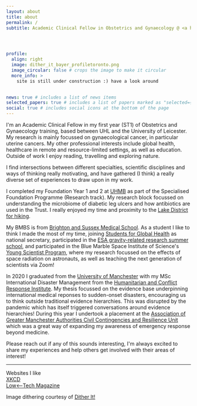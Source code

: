 ```yaml
---
layout: about
title: about
permalink: /
subtitle: Academic Clinical Fellow in Obstetrics and Gynaecology @ <a href='https://www.leicestershospitals.nhs.uk/aboutus/departments-services/gynaecology'>UHL</a> and <a href='https://le.ac.uk/'>University of Leicester</a>




profile:
  align: right
  image: dither_it_bayer_profiletoronto.png
  image_circular: false # crops the image to make it circular
  more_info: >
    site is still under construction :) have a look around
    

news: true # includes a list of news items
selected_papers: true # includes a list of papers marked as "selected={true}"
social: true # includes social icons at the bottom of the page
---
```


I'm an Academic Clinical Fellow in my first year (ST1) of Obstetrics and Gynaecology training, based between UHL and the University of Leicester. My research is mainly focussed on gynaecological cancer, in particular uterine cancers. My other professional interests include global health, healthcare in remote and resource-limited settings, as well as education. Outside of work I enjoy reading, travelling and exploring nature.

I find intersections between different specialties, scientific disciplines and ways of thinking really motivating, and have gathered (I think) a really diverse set of experiences to draw upon in my work.

I completed my Foundation Year 1 and 2 at [UHMB](https://www.uhmb.nhs.uk/) as part of the Specialised Foundation Programme (Research track). My research block focussed on understanding the microbiome of diabetic leg ulcers and how antibiotics are used in the Trust. I really enjoyed my time and proximity to the [Lake District for hiking](https://www.walkingenglishman.com/lakes.htm).

My BMBS is from [Brighton and Sussex Medical School](https://www.bsms.ac.uk/index.aspx). As a student I like to think I made the most of my time, joining [Students for Global Health](https://studentsforglobalhealth.org/) as national secretary, participated in the [ESA gravity-related research summer school](https://www.esa.int/Education/ESA_Academy/Current_opportunities_for_university_students), and participated in the Blue Marble Space Institute of Science's [Young Scientist Program](https://bmsis.org/ysp/), where my research focussed on the effects of space radiation on astronauts, as well as teaching the next generation of scientists via Zoom!

In 2020 I graduated from the [University of Manchester](https://www.manchester.ac.uk/) with my MSc International Disaster Management from the [Humanitarian and Conflict Response Institute](https://www.hcri.manchester.ac.uk/). My thesis focussed on the evidence base underpinning international medical reponses to sudden-onset disasters, encouraging us to think outside traditional evidence hierarchies. This was disrupted by the pandemic which has itself triggered conversations around evidence hierarchies! During this year I undertook a placement at the [Association of Greater Manchester Authorities Civil Contingencies and Resilience Unit](https://www.manchester.gov.uk/info/200039/emergencies/6303/preparing_for_emergencies/3) which was a great way of expanding my awareness of emergency response beyond medicine.

Please reach out if any of this sounds interesting, I'm always excited to share my experiences and help others get involved with their areas of interest!

---

Websites I like  
[XKCD](https://xkcd.com/)  
[Low<--Tech Magazine](https://solar.lowtechmagazine.com/)

Image dithering courtesy of [Dither It!](https://ditherit.com/)
